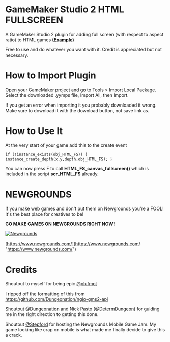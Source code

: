 # GameMaker Studio 2 HTML FULLSCREEN
A GameMaker Studio 2 plugin for adding full screen (with respect to aspect ratio) to HTML games [**(Example)**](https://www.newgrounds.com/projects/games/1920316/preview "Example")

Free to use and do whatever you want with it. Credit is appreciated but not necessary.

# How to Import Plugin
Open your GameMaker project and go to Tools > Import Local Package. Select the downloaded .yymps file, Import All, then Import.

If you get an error when importing it you probably downloaded it wrong. Make sure to download it with the download button, not save link as.

# How to Use It
At the very start of your game add this to the create event
```
if (!instance_exists(obj_HTML_FS)) { instance_create_depth(x,y,depth,obj_HTML_FS); }
```
You can now press F to call **HTML_FS_canvas_fullscreen()** which is included in the script **scr_HTML_FS** already. 

# NEWGROUNDS
If you make web games and don't put them on Newgrounds you're a FOOL!
It's the best place for creatives to be!

**GO MAKE GAMES ON NEWGROUNDS RIGHT NOW!**

[![Newgrounds](https://upload.wikimedia.org/wikipedia/en/thumb/8/85/Newgrounds_Tankman_logo.png/220px-Newgrounds_Tankman_logo.png "Newgrounds")](https://www.newgrounds.com/ "Newgrounds")

[https://www.newgrounds.com/](https://www.newgrounds.com/ "https://www.newgrounds.com/")

# Credits
Shoutout to myself for being epic [@plufmot](https://twitter.com/plufmot "@plufmot")

I ripped off the formatting of this from https://github.com/Dungeonation/ngio-gms2-api

Shoutout [@Dungeonation](https://twitter.com/dungeonation "@Dungeonation") and Nick Pasto ([@DetermDungeon](https://twitter.com/DetermDungeon "@DetermDungeon")) for guiding me in the right direction to getting this done.

Shoutout [@Stepford](https://twitter.com/Stepf0rd "@Stepford") for hosting the Newgrounds Mobile Game Jam. My game looking like crap on mobile is what made me finally decide to give this a crack.
